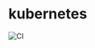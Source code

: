 # kubernetes

![CI](https://github.com/academiaonline/kubernetes/workflows/CI/badge.svg?branch=v1.0)
